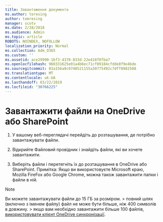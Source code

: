 ```yaml
---
title: Завантаження документа
ms.author: toresing
author: tomresing
manager: scotv
ms.date: 2/28/2018
ms.audience: Admin
ms.topic: article
ROBOTS: NOINDEX, NOFOLLOW
localization_priority: Normal
ms.collection: Adm_O365
ms.custom: ''
ms.assetid: ace29990-1bf3-4378-833d-22e418f0fba7
ms.openlocfilehash: 960331625e01a4b6ec71cf09184cfdde8f9e4bde
ms.sourcegitcommit: 03a156a9c9740521155a30775492c7dff0982588
ms.translationtype: MT
ms.contentlocale: uk-UA
ms.lasthandoff: 03/22/2019
ms.locfileid: "30766225"
---
```

# <a name="upload-files-to-onedrive-or-sharepoint"></a>Завантажити файли на OneDrive або SharePoint

1. У вашому веб-переглядачі перейдіть до розташування, де потрібно завантажувати файли.
    
2. Відкрийте Файловий провідник і знайдіть файли, які ви хочете завантажити.
    
3. Виберіть файли і перетягніть їх до розташування в OneDrive або SharePoint. Примітка: Якщо ви використовуєте Microsoft краю, Mozilla FireFox або Google Chrome, можна також завантажити папки і файли в ній.
    
> [!NOTE]
>  Ви можете завантажувати файли до 15 ГБ за розміром. > повний шлях (включно з іменем файлу) файл не може бути більше, ніж 400 символів в довжину. > якщо вам необхідно завантажити більше 100 файлів, [використовувати клієнт OneDrive синхронізації](https://go.microsoft.com/fwlink/?linkid=866427). 
  

